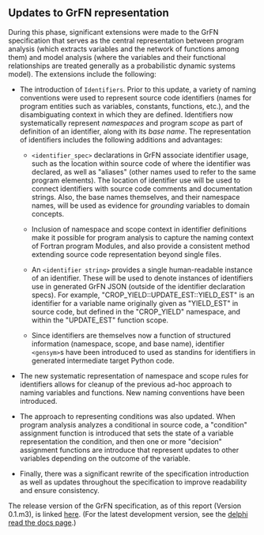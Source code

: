 ## Updates to GrFN representation

During this phase, significant extensions were made to the GrFN specification that serves as the central representation between program analysis (which extracts variables and the network of functions among them) and model analysis (where the variables and their functional relationships are treated generally as a probabilistic dynamic systems model). The extensions include the following:

- The introduction of `Identifiers`. Prior to this update, a variety of naming conventions were used to represent source code identifiers (names for program entities such as variables, constants, functions, etc.), and the disambiguating context in which they are defined. Identifiers now systematically represent *namespaces* and program *scope* as part of definition of an identifier, along with its *base name*. The representation of identifiers includes the following additions and advantages:

	- `<identifier_spec>` declarations in GrFN associate identifier usage, such as the location within source code of where the identifier was declared, as well as \"aliases\" (other names used to refer to the same program elements). The location of identifier use will be used to connect identifiers with source code comments and documentation strings. Also, the base names themselves, and their namespace names, will be used as evidence for *grounding* variables to domain concepts.
	
	- Inclusion of namespace and scope context in identifier definitions make it possible for program analysis to capture the naming context of Fortran program Modules, and also provide a consistent method extending source code representation beyond single files.
	
	- An `<identifier string>` provides a single human-readable instance of an identifier. These will be used to denote instances of identifiers use in generated GrFN JSON (outside of the identifier declaration specs). For example, \"CROP\_YIELD::UPDATE\_EST::YIELD\_EST\" is an identifier for a variable name originally given as \"YIELD\_EST\" in source code, but defined in the \"CROP\_YIELD\" namespace, and within the \"UPDATE\_EST\" function scope.
	
	- Since identifiers are themselves now a function of structured information (namespace, scope, and base name), identifier `<gensym>`s have been introduced to used as standins for identifiers in generated intermediate target Python code.

- The new systematic representation of namespace and scope rules for identifiers allows for cleanup of the previous ad-hoc approach to naming variables and functions. New naming conventions have been introduced.

- The approach to representing conditions was also updated. When program analysis analyzes a conditional in source code, a \"condition\" assignment function is introduced that sets the state of a variable representation the condition, and then one or more \"decision\" assignment functions are introduce that represent updates to other variables depending on the outcome of the variable.

- Finally, there was a significant rewrite of the specification introduction as well as updates throughout the specification to improve readability and ensure consistency. 

The release version of the GrFN specification, as of this report (Version 0.1.m3), is linked [here](GrFN_specification_v0.1.m3). (For the latest development version, see the [delphi read the docs page](https://delphi.readthedocs.io/en/master/grfn_spec.html).)

